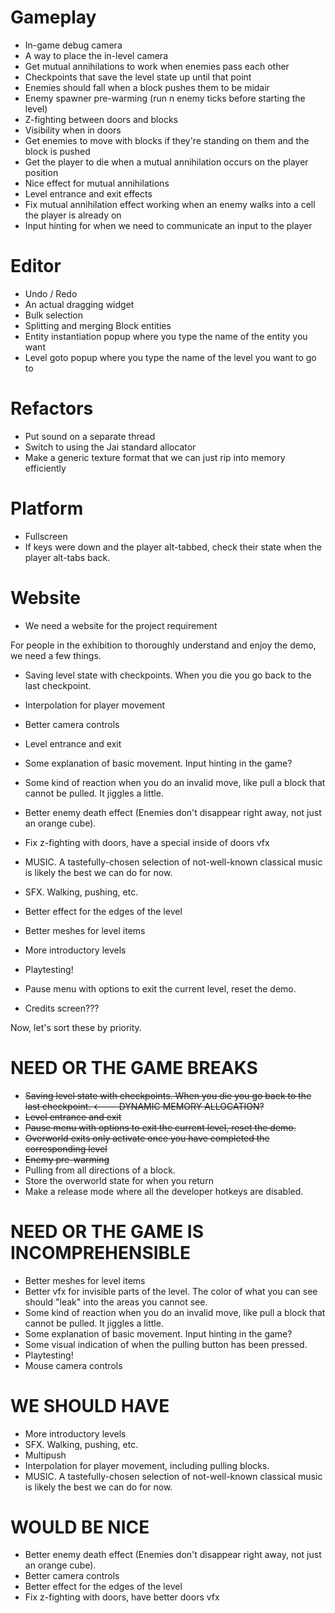 # Gameplay
- In-game debug camera
- A way to place the in-level camera
- Get mutual annihilations to work when enemies pass each other
- Checkpoints that save the level state up until that point
- Enemies should fall when a block pushes them to be midair
- Enemy spawner pre-warming (run n enemy ticks before starting the level)
- Z-fighting between doors and blocks
- Visibility when in doors
- Get enemies to move with blocks if they're standing on them and the block is pushed
- Get the player to die when a mutual annihilation occurs on the player position
- Nice effect for mutual annihilations
- Level entrance and exit effects
- Fix mutual annihilation effect working when an enemy walks into a cell the player is already on
- Input hinting for when we need to communicate an input to the player


# Editor
- Undo / Redo
- An actual dragging widget
- Bulk selection
- Splitting and merging Block entities
- Entity instantiation popup where you type the name of the entity you want
- Level goto popup where you type the name of the level you want to go to


# Refactors
- Put sound on a separate thread
- Switch to using the Jai standard allocator
- Make a generic texture format that we can just rip into memory efficiently


# Platform
- Fullscreen
- If keys were down and the player alt-tabbed, check their state when the player
alt-tabs back.


# Website
- We need a website for the project requirement




For people in the exhibition to thoroughly understand and enjoy the demo, we need a few things.

- Saving level state with checkpoints. When you die you go back to the last checkpoint.
- Interpolation for player movement
- Better camera controls
- Level entrance and exit
- Some explanation of basic movement. Input hinting in the game?
- Some kind of reaction when you do an invalid move, like pull a block that cannot be pulled. It jiggles a little.
- Better enemy death effect (Enemies don't disappear right away, not just an orange cube).
- Fix z-fighting with doors, have a special inside of doors vfx
- MUSIC. A tastefully-chosen selection of not-well-known classical music is likely the best we can do for now.
- SFX. Walking, pushing, etc.
- Better effect for the edges of the level
- Better meshes for level items

- More introductory levels
- Playtesting!

- Pause menu with options to exit the current level, reset the demo.
- Credits screen???


Now, let's sort these by priority.

# NEED OR THE GAME BREAKS
- ~~Saving level state with checkpoints. When you die you go back to the last checkpoint. <--- DYNAMIC MEMORY ALLOCATION?~~
- ~~Level entrance and exit~~
- ~~Pause menu with options to exit the current level, reset the demo.~~
- ~~Overworld exits only activate once you have completed the corresponding level~~
- ~~Enemy pre-warming~~
- Pulling from all directions of a block.
- Store the overworld state for when you return
- Make a release mode where all the developer hotkeys are disabled.

# NEED OR THE GAME IS INCOMPREHENSIBLE
- Better meshes for level items
- Better vfx for invisible parts of the level. The color of what you can see should "leak" into the areas you cannot see.
- Some kind of reaction when you do an invalid move, like pull a block that cannot be pulled. It jiggles a little.
- Some explanation of basic movement. Input hinting in the game?
- Some visual indication of when the pulling button has been pressed.
- Playtesting!
- Mouse camera controls

# WE SHOULD HAVE
- More introductory levels
- SFX. Walking, pushing, etc.
- Multipush
- Interpolation for player movement, including pulling blocks.
- MUSIC. A tastefully-chosen selection of not-well-known classical music is likely the best we can do for now.

# WOULD BE NICE
- Better enemy death effect (Enemies don't disappear right away, not just an orange cube).
- Better camera controls
- Better effect for the edges of the level
- Fix z-fighting with doors, have better doors vfx
